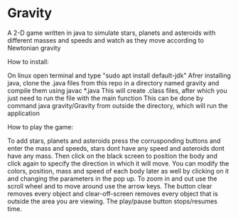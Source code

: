 # Gravity
A 2-D game written in java to simulate stars, planets and asteroids with different masses and speeds and watch as they move according to Newtonian gravity 

How to install:

On linux open terminal and type "sudo apt install default-jdk"
Afrer installing java, clone the .java files from this repo in a directory named gravity and compile them using javac \*.java
This will create .class files, after which you just need to run the file with the main function
This can be done by command java gravity/Gravity from outside the directory, which will run the application

How to play the game:

To add stars, planets and asteroids press the corrusponding buttons and enter the mass and speeds, stars dont have any speed and asteroids dont have any mass. Then click on the black screen to position the body and click again to specify the direction in which it will move. You can modify the colors, position, mass and speed of each body later as well by clicking on it and changing the parameters in the pop up. To zoom in and out use the scroll wheel and to move around use the arrow keys. The button clear removes every object and clear-off-screen removes every object that is outside the area you are viewing. The play/pause button stops/resumes time.


